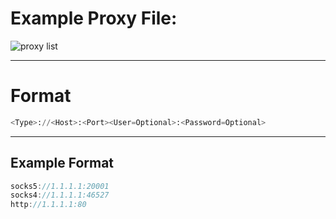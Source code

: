
# Example Proxy File:
![proxy list](https://media.discordapp.net/attachments/909717830461698078/950199004799586324/unknown.png?width=517&height=157)

***

# Format
```python
<Type>://<Host>:<Port><User=Optional>:<Password=Optional>
```

***

## Example Format
```java
socks5://1.1.1.1:20001
socks4://1.1.1.1:46527
http://1.1.1.1:80
```